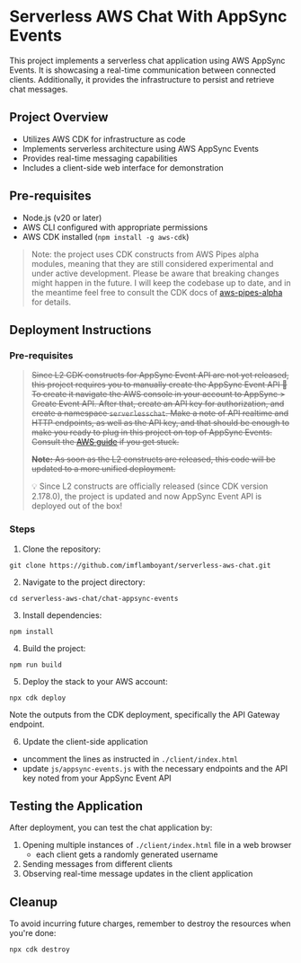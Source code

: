 # Serverless AWS Chat With AppSync Events

This project implements a serverless chat application using AWS AppSync Events. It is showcasing a real-time communication between connected clients.
Additionally, it provides the infrastructure to persist and retrieve chat messages.

## Project Overview

- Utilizes AWS CDK for infrastructure as code
- Implements serverless architecture using AWS AppSync Events
- Provides real-time messaging capabilities
- Includes a client-side web interface for demonstration

## Pre-requisites

- Node.js (v20 or later)
- AWS CLI configured with appropriate permissions
- AWS CDK installed (`npm install -g aws-cdk`)

> Note: the project uses CDK constructs from AWS Pipes alpha modules, meaning that they are still considered experimental and under active development.
Please be aware that breaking changes might happen in the future. I will keep the codebase up to date, and in the meantime
feel free to consult the CDK docs of [aws-pipes-alpha](https://docs.aws.amazon.com/cdk/api/v2/docs/aws-pipes-alpha-readme.html) for details.

## Deployment Instructions

### Pre-requisites

> ~~Since L2 CDK constructs for AppSync Event API are not yet released, this project requires you to manually create the AppSync Event API 🙈
To create it navigate the AWS console in your account to AppSync > Create Event API. After that, create an API key for authorization,
and create a namespace `serverlesschat`. Make a note of API realtime and HTTP endpoints, as well as the API key, and that
should be enough to make you ready to plug in this project on top of AppSync Events. Consult the [AWS guide](https://docs.aws.amazon.com/appsync/latest/eventapi/create-event-api-tutorial.html) if you get stuck.~~
>
> ~~**Note:** As soon as the L2 constructs are released, this code will be updated to a more unified deployment.~~
> 
> 💡 Since L2 constructs are officially released (since CDK version 2.178.0), the project is updated and now AppSync Event API is deployed out of the box!

### Steps

1. Clone the repository:
```shell
git clone https://github.com/imflamboyant/serverless-aws-chat.git
```

2. Navigate to the project directory:
```shell
cd serverless-aws-chat/chat-appsync-events
```

3. Install dependencies:
```shell
npm install
```

4. Build the project:
```shell
npm run build
```

5. Deploy the stack to your AWS account:
```shell
npx cdk deploy
```
Note the outputs from the CDK deployment, specifically the API Gateway endpoint.

6. Update the client-side application
- uncomment the lines as instructed in `./client/index.html`
- update `js/appsync-events.js` with the necessary endpoints and the API key noted from your AppSync Event API

## Testing the Application

After deployment, you can test the chat application by:

1. Opening multiple instances of `./client/index.html` file in a web browser
    - each client gets a randomly generated username
2. Sending messages from different clients
3. Observing real-time message updates in the client application

## Cleanup

To avoid incurring future charges, remember to destroy the resources when you're done:
```shell
npx cdk destroy
```
